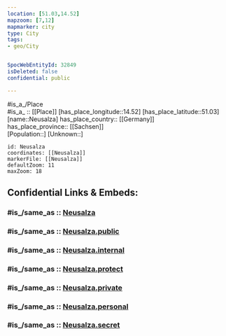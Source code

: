 ```yaml
---
location: [51.03,14.52] 
mapzoom: [7,12] 
mapmarker: city 
type: City
tags:
- geo/City


SpocWebEntityId: 32849
isDeleted: false
confidential: public

---
```

#is_a_/Place  
#is_a_ :: [[Place]] 
[has_place_longitude::14.52] 
[has_place_latitude::51.03] 
[name::Neusalza] 
has_place_country:: [[Germany]]  
has_place_province:: [[Sachsen]]  
[Population::] 
[Unknown::] 


```leaflet
id: Neusalza
coordinates: [[Neusalza]] 
markerFile: [[Neusalza]] 
defaultZoom: 11 
maxZoom: 18
```


## Confidential Links & Embeds: 

### #is_/same_as :: [Neusalza](/_Standards/Earth/Continent/Europe/Europe~Central/Germany/Germany~East/Sachsen/counties~Sachsen/Görlitz/cities~Görlitz/Neusalza-Spremberg/City/Neusalza.md) 

### #is_/same_as :: [Neusalza.public](/_public/Earth/Continent/Europe/Europe~Central/Germany/Germany~East/Sachsen/counties~Sachsen/Görlitz/cities~Görlitz/Neusalza-Spremberg/City/Neusalza.public.md) 

### #is_/same_as :: [Neusalza.internal](/_internal/Earth/Continent/Europe/Europe~Central/Germany/Germany~East/Sachsen/counties~Sachsen/Görlitz/cities~Görlitz/Neusalza-Spremberg/City/Neusalza.internal.md) 

### #is_/same_as :: [Neusalza.protect](/_protect/Earth/Continent/Europe/Europe~Central/Germany/Germany~East/Sachsen/counties~Sachsen/Görlitz/cities~Görlitz/Neusalza-Spremberg/City/Neusalza.protect.md) 

### #is_/same_as :: [Neusalza.private](/_private/Earth/Continent/Europe/Europe~Central/Germany/Germany~East/Sachsen/counties~Sachsen/Görlitz/cities~Görlitz/Neusalza-Spremberg/City/Neusalza.private.md) 

### #is_/same_as :: [Neusalza.personal](/_personal/Earth/Continent/Europe/Europe~Central/Germany/Germany~East/Sachsen/counties~Sachsen/Görlitz/cities~Görlitz/Neusalza-Spremberg/City/Neusalza.personal.md) 

### #is_/same_as :: [Neusalza.secret](/_secret/Earth/Continent/Europe/Europe~Central/Germany/Germany~East/Sachsen/counties~Sachsen/Görlitz/cities~Görlitz/Neusalza-Spremberg/City/Neusalza.secret.md)


